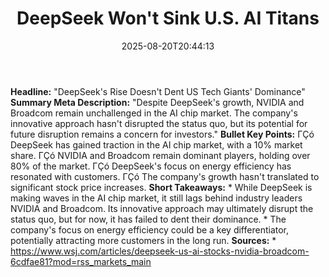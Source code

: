 ﻿---
title: "DeepSeek Won't Sink U.S. AI Titans"
date: "2025-08-20T20:44:13"
category: "Markets"
summary: ""
slug: "deepseek wont sink us ai titans"
source_urls:
  - "https://www.wsj.com/articles/deepseek-us-ai-stocks-nvidia-broadcom-6cdfae81?mod=rss_markets_main"
seo:
  title: "DeepSeek Won't Sink U.S. AI Titans | Hash n Hedge"
  description: ""
  keywords: ["news", "markets", "brief"]
---
**Headline:** "DeepSeek's Rise Doesn't Dent US Tech Giants' Dominance"  **Summary Meta Description:** "Despite DeepSeek's growth, NVIDIA and Broadcom remain unchallenged in the AI chip market. The company's innovative approach hasn't disrupted the status quo, but its potential for future disruption remains a concern for investors."  **Bullet Key Points:**  ΓÇó DeepSeek has gained traction in the AI chip market, with a 10% market share. ΓÇó NVIDIA and Broadcom remain dominant players, holding over 80% of the market. ΓÇó DeepSeek's focus on energy efficiency has resonated with customers. ΓÇó The company's growth hasn't translated to significant stock price increases.  **Short Takeaways:**  * While DeepSeek is making waves in the AI chip market, it still lags behind industry leaders NVIDIA and Broadcom. Its innovative approach may ultimately disrupt the status quo, but for now, it has failed to dent their dominance. * The company's focus on energy efficiency could be a key differentiator, potentially attracting more customers in the long run.  **Sources:**  * https://www.wsj.com/articles/deepseek-us-ai-stocks-nvidia-broadcom-6cdfae81?mod=rss_markets_main 
